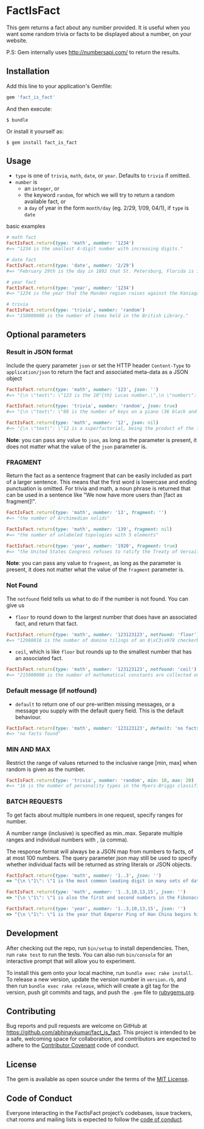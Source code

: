 # FactIsFact

This gem returns a fact about any number provided. It is useful when you want
some random trivia or facts to be displayed about a number, on your website.

P.S: Gem internally uses http://numbersapi.com/ to return the results.

## Installation

Add this line to your application's Gemfile:

```ruby
gem 'fact_is_fact'
```

And then execute:

    $ bundle

Or install it yourself as:

    $ gem install fact_is_fact

## Usage
* `type` is one of `trivia`, `math`, `date`, or `year`. Defaults to `trivia` if omitted.
* `number` is
    * an `integer`, or
    * the keyword `random`, for which we will try to return a random available fact, or
    * a `day` of year in the form `month/day` (eg. 2/29, 1/09, 04/1), if `type` is `date`

basic examples
```ruby
# math fact
FactIsFact.return(type: 'math', number: '1234')
#=> "1234 is the smallest 4-digit number with increasing digits."

# date fact
FactIsFact.return(type: 'date', number: '2/29')
#=> "February 29th is the day in 1892 that St. Petersburg, Florida is incorporated."

# year fact
FactIsFact.return(type: 'year', number: '1234')
#=> "1234 is the year that the Manden region raises against the Kaniaga kingdom."

# trivia
FactIsFact.return(type: 'trivia', number: 'random')
#=> "150000000 is the number of items held in the British Library."
```

## Optional parameters

### Result in JSON format
Include the query parameter `json` or set the HTTP header `Content-Type` to `application/json` to return the fact and associated meta-data as a JSON object

```ruby
FactIsFact.return(type: 'math', number: '123', json: '')
#=> "{\n \"text\": \"123 is the 10^{th} Lucas number.\",\n \"number\": 123,\n \"found\": true,\n \"type\": \"math\"\n}"

FactIsFact.return(type: 'trivia', number: 'random', json: true)
#=> "{\n \"text\": \"88 is the number of keys on a piano (36 black and 52 white).\",\n \"number\": 88,\n \"found\": true,\n \"type\": \"trivia\"\n}"

FactIsFact.return(type: 'math', number: '12', json: nil)
#=> "{\n \"text\": \"12 is a superfactorial, being the product of the first three factorials.\",\n \"number\": 12,\n \"found\": true,\n \"type\": \"math\"\n}"
```
**Note**: you can pass any value to `json`, as long as the parameter is present, it does not matter what the value of the `json` parameter is.

### FRAGMENT
Return the fact as a sentence fragment that can be easily included as part of a larger sentence. This means that the first word is lowercase and ending punctuation is omitted. For trivia and math, a noun phrase is returned that can be used in a sentence like "We now have more users than [fact as fragment]!".

```ruby
FactIsFact.return(type: 'math', number: '13', fragment: '')
#=> "the number of Archimedian solids"

FactIsFact.return(type: 'math', number: '139', fragment: nil)
#=> "the number of unlabeled topologies with 5 elements"

FactIsFact.return(type: 'year', number: '1920', fragment: true)
#=> "the United States Congress refuses to ratify the Treaty of Versailles"
```
**Note**: you can pass any value to `fragment`, as long as the parameter is present, it does not matter what the value of the `fragment` parameter is.

### Not Found
The `notfound` field tells us what to do if the number is not found. You can give us

* `floor` to round down to the largest number that does have an associated fact, and return that fact.
```ruby
FactIsFact.return(type: 'math', number: '123123123', notfound: 'floor')
#=> "12988816 is the number of domino tilings of an 8\xC3\x978 checkerboard."
```

* `ceil`, which is like `floor` but rounds up to the smallest number that has an associated fact.
```ruby
FactIsFact.return(type: 'math', number: '123123123', notfound: 'ceil')
#=> "215000000 is the number of mathematical constants are collected on the Plouffe's Inverter as of 2010."
```

### Default message (if notfound)

* `default` to return one of our pre-written missing messages, or a message you supply with the default query field. This is the default behaviour.

```ruby
FactIsFact.return(type: 'math', number: '123123123', default: 'no facts found')
#=> "no facts found"
```

### MIN AND MAX
Restrict the range of values returned to the inclusive range [min, max] when random is given as the number.

```ruby
FactIsFact.return(type: 'trivia', number: 'random', min: 10, max: 20)
#=> "16 is the number of personality types in the Myers-Briggs classification system."
```

### BATCH REQUESTS
To get facts about multiple numbers in one request, specify ranges for number.

A number range (inclusive) is specified as min..max. Separate multiple ranges and individual numbers with , (a comma).

The response format will always be a JSON map from numbers to facts, of at most 100 numbers. The query parameter json may still be used to specify whether individual facts will be returned as string literals or JSON objects.

```ruby
FactIsFact.return(type: 'math', number: '1..3', json: '')
=> "{\n \"1\": \"1 is the most common leading digit in many sets of data, a consequence of Benford's law.\",\n \"2\": \"2 is a primorial, as well as its own factorial.\",\n \"3\": \"3 is the fourth open meandric number.\"\n}"

FactIsFact.return(type: 'math', number: '1..3,10,13,15', json: '')
=> "{\n \"1\": \"1 is also the first and second numbers in the Fibonacci sequence and is the first number in many other mathematical sequences.\",\n \"2\": \"2 is the number of n-Queens Problem solutions for n = 4.\",\n \"3\": \"3 is the first unique prime due to the properties of its reciprocal.\",\n \"10\": \"10 is the aliquot sum of only one number the discrete semiprime 14.\",\n \"13\": \"13 is the number of Archimedian solids.\",\n \"15\": \"15 is a triangular number, a hexagonal number, a pentatope number and the 4th Bell number.\"\n}"

FactIsFact.return(type: 'year', number: '1..3,10,13,15', json: '')
=> "{\n \"1\": \"1 is the year that Emperor Ping of Han China begins his reign and Wang Mang is re-instated as regent by Grand Empress Dowager Wang.\",\n \"2\": \"2 is the year that Cedeides becomes Archon of Athens.\",\n \"3\": \"3 is the year that Augustus adopts his grandson, Gaius Caesar, with the expectation that he will succeed him.\",\n \"10\": \"10 is the year that Ovid completes Tristia (the \\\"Sorrows\\\", 5 books) and Epistulae ex Ponto (Letters from the Black Sea, 4 books) describing the sadness of banishment.\",\n \"13\": \"13 is the year that Strabo publishes his book on the shape of the Earth.\",\n \"15\": \"15 is the year that Germanicus captures Thusnelda, the wife of Arminius.\"\n}"
```




## Development

After checking out the repo, run `bin/setup` to install dependencies. Then, run `rake test` to run the tests. You can also run `bin/console` for an interactive prompt that will allow you to experiment.

To install this gem onto your local machine, run `bundle exec rake install`. To release a new version, update the version number in `version.rb`, and then run `bundle exec rake release`, which will create a git tag for the version, push git commits and tags, and push the `.gem` file to [rubygems.org](https://rubygems.org).

## Contributing

Bug reports and pull requests are welcome on GitHub at https://github.com/abhinaykumar/fact_is_fact. This project is intended to be a safe, welcoming space for collaboration, and contributors are expected to adhere to the [Contributor Covenant](http://contributor-covenant.org) code of conduct.

## License

The gem is available as open source under the terms of the [MIT License](https://opensource.org/licenses/MIT).

## Code of Conduct

Everyone interacting in the FactIsFact project’s codebases, issue trackers, chat rooms and mailing lists is expected to follow the [code of conduct](https://github.com/[USERNAME]/fact_is_fact/blob/master/CODE_OF_CONDUCT.md).
